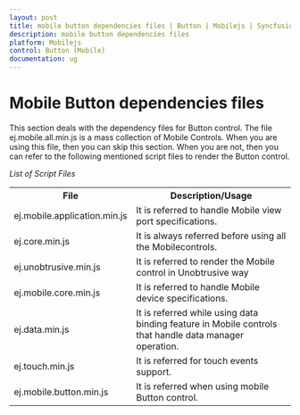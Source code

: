 ```yaml
---
layout: post
title: mobile button dependencies files | Button | Mobilejs | Syncfusion
description: mobile button dependencies files
platform: Mobilejs
control: Button (Mobile)
documentation: ug
---
```


# Mobile Button dependencies files

This section deals with the dependency files for Button control. The file ej.mobile.all.min.js is a mass collection of Mobile Controls. When you are using this file, then you can skip this section. When you are not, then you can refer to the following mentioned script files to render the Button control.

_List of Script Files_

<table>
<tr>
<th>
File</th><th>
Description/Usage</th></tr>
<tr>
<td>
ej.mobile.application.min.js</td><td>
It is referred to handle Mobile view port specifications.</td></tr>
<tr>
<td>
ej.core.min.js</td><td>
It is always referred before using all the Mobilecontrols.</td></tr>
<tr>
<td>
ej.unobtrusive.min.js</td><td>
It is referred to render the Mobile control in Unobtrusive way</td></tr>
<tr>
<td>
ej.mobile.core.min.js</td><td>
It is referred to handle Mobile device specifications.</td></tr>
<tr>
<td>
ej.data.min.js</td><td>
It is referred while using data binding feature in Mobile controls that handle data manager operation.</td></tr>
<tr>
<td>
ej.touch.min.js</td><td>
It is referred for touch events support.</td></tr>
<tr>
<td>
ej.mobile.button.min.js</td><td>
It is referred when using mobile Button control.</td></tr>
</table>


